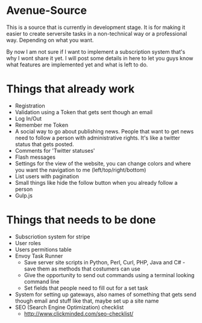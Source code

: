 Avenue-Source
=============

This is a source that is currently in development stage. It is for making it easier to create serversite tasks in a non-technical way or a professional way. Depending on what you want.

By now I am not sure if I want to implement a subscription system that's why I wont share it yet. I will post some details in here to let you guys know what features are implemented yet and what is left to do.

Things that already work
========================
* Registration
* Validation using a Token that gets sent though an email
* Log In/Out
* Remember me Token
* A social way to go about publishing news. People that want to get news need to follow a person with administrative rights. It's like a twitter status that gets posted.
* Comments for 'Twitter statuses'
* Flash messages
* Settings for the view of the website, you can change colors and where you want the navigation to me (left/top/right/bottom)
* List users with pagination
* Small things like hide the follow button when you already follow a person
* Gulp.js

Things that needs to be done
============================
* Subscriotion system for stripe
* User roles
* Users permitions table
* Envoy Task Runner
  * Save server site scripts in Python, Perl, Curl, PHP, Java and C# - save them as methods that costumers can use
  * Give the opportunity to send out commands using a terminal looking command line
  * Set fields that people need to fill out for a set task
* System for setting up gateways, also names of something that gets send though email and stuff like that, maybe set up a site name
* SEO (Search Engine Optimization) checklist
  * http://www.clickminded.com/seo-checklist/
